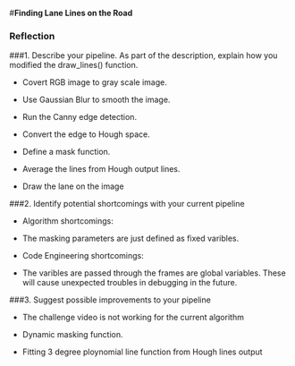 #**Finding Lane Lines on the Road** 

### Reflection

###1. Describe your pipeline. As part of the description, explain how you modified the draw_lines() function.

* Covert RGB image to gray scale image.

* Use Gaussian Blur to smooth the image.

* Run the Canny edge detection.

* Convert the edge to Hough space.

* Define a mask function.

* Average the lines from Hough output lines.

* Draw the lane on the image



###2. Identify potential shortcomings with your current pipeline

- Algorithm shortcomings:

- The masking parameters are just defined as fixed varibles.

- Code Engineering shortcomings:

- The varibles are passed through the frames are global variables. These will cause unexpected troubles in debugging in the future.


###3. Suggest possible improvements to your pipeline

- The challenge video is not working for the current algorithm

- Dynamic masking function.

- Fitting 3 degree ploynomial line function from Hough lines output
